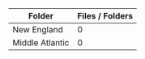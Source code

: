 | Folder          |   Files / Folders |
|-----------------|-------------------|
| New England     |                 0 |
| Middle Atlantic |                 0 |